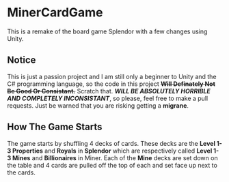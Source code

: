# MinerCardGame
This is a remake of the board game Splendor with a few changes using Unity.

## Notice
This is just a passion project and I am still only a beginner to Unity and the C# programming language, so the code in this project ~~**Will Definately Not Be Good Or Consistant.**~~ Scratch that. ***WILL BE ABSOLUTELY HORRIBLE AND COMPLETELY INCONSISTANT***, so please, feel free to make a pull requests. Just be warned that you are risking getting a **migrane**.

## How The Game Starts
The game starts by shuffling 4 decks of cards. These decks are the **Level 1-3 Properties** and **Royals** in **Splendor** which are respectively called **Level 1-3 Mines** and **Billionaires** in Miner. Each of the **Mine** decks are set down on the table and 4 cards are pulled off the top of each and set face up next to the cards.
